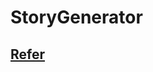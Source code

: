 # StoryGenerator
## [Refer](https://developer.mozilla.org/en-US/docs/Learn_web_development/Core/Scripting/Silly_story_generator)